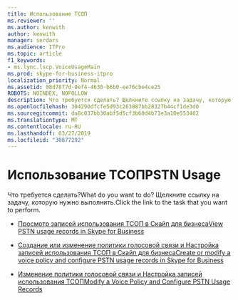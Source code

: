 ```yaml
---
title: Использование ТСОП
ms.reviewer: ''
ms.author: kenwith
author: kenwith
manager: serdars
ms.audience: ITPro
ms.topic: article
f1_keywords:
- ms.lync.lscp.VoiceUsageMain
ms.prod: skype-for-business-itpro
localization_priority: Normal
ms.assetid: 08d7877d-0ef4-4630-b6b0-ee76cbe4ce25
ROBOTS: NOINDEX, NOFOLLOW
description: Что требуется сделать? Щелкните ссылку на задачу, которую нужно выполнить.
ms.openlocfilehash: 304290dfcfe5d93c263887bb28327b44cf1de3d0
ms.sourcegitcommit: da8c037bb30abf5d5cf3b60d4b71e3a10e553402
ms.translationtype: MT
ms.contentlocale: ru-RU
ms.lasthandoff: 03/27/2019
ms.locfileid: "30877292"
---
```

# <a name="pstn-usage"></a><span data-ttu-id="754a3-104">Использование ТСОП</span><span class="sxs-lookup"><span data-stu-id="754a3-104">PSTN Usage</span></span>

<span data-ttu-id="754a3-105">Что требуется сделать?</span><span class="sxs-lookup"><span data-stu-id="754a3-105">What do you want to do?</span></span> <span data-ttu-id="754a3-106">Щелкните ссылку на задачу, которую нужно выполнить.</span><span class="sxs-lookup"><span data-stu-id="754a3-106">Click the link to the task that you want to perform.</span></span>

- [<span data-ttu-id="754a3-107">Просмотр записей использования ТСОП в Скайп для бизнеса</span><span class="sxs-lookup"><span data-stu-id="754a3-107">View PSTN usage records in Skype for Business</span></span>](../../../deploy/deploy-enterprise-voice/view-pstn-usage-records.md)

- [<span data-ttu-id="754a3-108">Создание или изменение политики голосовой связи и Настройка записей использования ТСОП в Скайп для бизнеса</span><span class="sxs-lookup"><span data-stu-id="754a3-108">Create or modify a voice policy and configure PSTN usage records in Skype for Business</span></span>](../../../deploy/deploy-enterprise-voice/voice-policy-and-pstn-usage-records.md)

- [<span data-ttu-id="754a3-109">Изменение политики голосовой связи и Настройка записей использования ТСОП</span><span class="sxs-lookup"><span data-stu-id="754a3-109">Modify a Voice Policy and Configure PSTN Usage Records</span></span>](https://technet.microsoft.com/library/6c53aaf5-218b-4bd4-8cea-31bc9d53f1bd.aspx)



